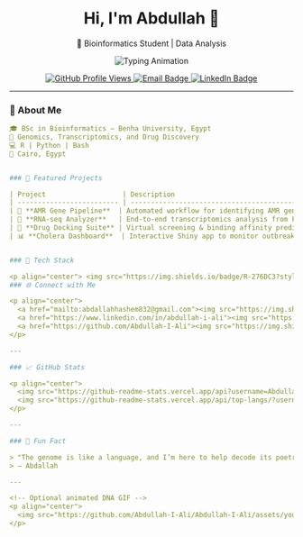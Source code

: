 <h1 align="center">Hi, I'm Abdullah 👋</h1>
<p align="center">
  🧬 Bioinformatics Student | Data Analysis
<p align="center">
  <img src="https://readme-typing-svg.herokuapp.com?font=Fira+Code&weight=500&size=20&pause=1000&color=4C9EFF&center=true&vCenter=true&width=600&height=40&lines=Passionate+about+genomics+%26+data+analysis;Working+on+AMR+%7C+RNA-seq+%7C+Docking+%26+Pipelines;Open+to+collaboration+on+bioinformatics+projects!" alt="Typing Animation" />
</p>

</p>

<p align="center">
  <a href="https://github.com/Abdullah-I-Ali">
    <img src="https://komarev.com/ghpvc/?username=Abdullah-I-Ali&style=flat-square" alt="GitHub Profile Views" />
  </a> 
  <a   <img src="https://readme-typing-svg.herokuapp.com?font=Fira+Code&size=20&pause=1000&color=4C9EFF&center=true&vCenter=true&width=435&lines=Passionate+about+genomics+%26+drug+design;Bioinformatics+%7C+Machine+Learning+%7C+Visualization;Let%27s+decode+life+together!+🧬" alt="Typing SVG" />

  </a>
  <a href="mailto:abdallahhashem832@gmail.com">
    <img src="https://img.shields.io/badge/Email-D14836?style=flat-square&logo=gmail&logoColor=white" alt="Email Badge" />
  </a>
  <a href="https://linkedin.com/in/abdullah-i-ali">
    <img src="https://img.shields.io/badge/LinkedIn-0A66C2?style=flat-square&logo=linkedin&logoColor=white" alt="LinkedIn Badge" />
  </a>
</p>

---

### 🚀 About Me

```yaml
🎓 BSc in Bioinformatics – Benha University, Egypt
🧬 Genomics, Transcriptomics, and Drug Discovery
💻 R | Python | Bash 
📍 Cairo, Egypt


### 🧪 Featured Projects

| Project                   | Description                                                      | Tools                        |
| ------------------------- | ---------------------------------------------------------------- | ----------------------------  |
| 🦠 **AMR Gene Pipeline**  | Automated workflow for identifying AMR genes from WGS data       | `Bash`, `R`                  |
| 🧬 **RNA-seq Analyzer**   | End-to-end transcriptomics analysis from FASTQ to DE genes       | `FastQC`, `HISAT2`, `DESeq2` |
| 💊 **Drug Docking Suite** | Virtual screening & binding affinity prediction with mutagenesis | `AutoDock`, `PyMOL`, `PDB`   |
| 📊 **Cholera Dashboard**  | Interactive Shiny app to monitor outbreak stats across countries | `R`, `Shiny`, `plotly`       |


### 🧰 Tech Stack

<p align="center"> <img src="https://img.shields.io/badge/R-276DC3?style=for-the-badge&logo=r&logoColor=white" /> <img src="https://img.shields.io/badge/Python-3776AB?style=for-the-badge&logo=python&logoColor=white" /> <img src="https://img.shields.io/badge/Bash-121011?style=for-the-badge&logo=gnubash&logoColor=white" /> <img src="https://img.shields.io/badge/Nextflow-16BA7F?style=for-the-badge&logo=nextflow&logoColor=white" /> <img src="https://img.shields.io/badge/AutoDock-002147?style=for-the-badge&logoColor=white" /> </p>
### 🌐 Connect with Me

<p align="center">
  <a href="mailto:abdallahhashem832@gmail.com"><img src="https://img.shields.io/badge/email-D14836?style=for-the-badge&logo=gmail&logoColor=white"/></a>
  <a href="https://www.linkedin.com/in/abdullah-i-ali"><img src="https://img.shields.io/badge/linkedin-0A66C2?style=for-the-badge&logo=linkedin&logoColor=white"/></a>
  <a href="https://github.com/Abdullah-I-Ali"><img src="https://img.shields.io/badge/github-333?style=for-the-badge&logo=github&logoColor=white"/></a>
</p>

---

### 📈 GitHub Stats

<p align="center">
  <img src="https://github-readme-stats.vercel.app/api?username=Abdullah-I-Ali&show_icons=true&theme=tokyonight" alt="stats"/>
  <img src="https://github-readme-stats.vercel.app/api/top-langs/?username=Abdullah-I-Ali&layout=compact&theme=tokyonight"/>
</p>

---

### 🧬 Fun Fact

> "The genome is like a language, and I’m here to help decode its poetry."  
> — Abdallah

---

<!-- Optional animated DNA GIF -->
<p align="center">
  <img src="https://github.com/Abdullah-I-Ali/Abdullah-I-Ali/assets/your-gif-id/dna-animated.gif" width="300" alt="dna gif"/>
</p>




